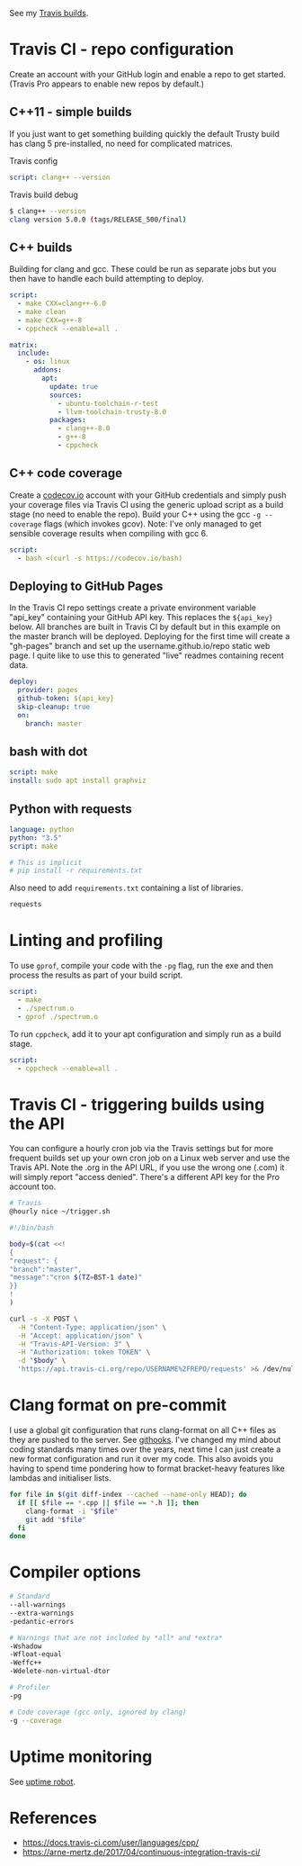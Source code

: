 See my [Travis builds](https://travis-ci.org/deanturpin).

# Travis CI - repo configuration
Create an account with your GitHub login and enable a repo to get started. (Travis Pro appears to enable new repos by default.)

## C++11 - simple builds
If you just want to get something building quickly the default Trusty build
has clang 5 pre-installed, no need for complicated matrices.

Travis config
```YAML
script: clang++ --version
```

Travis build debug
```bash
$ clang++ --version
clang version 5.0.0 (tags/RELEASE_500/final)
```

## C++ builds
Building for clang and gcc. These could be run as separate jobs but you
then have to handle each build attempting to deploy.
```yaml
script:
  - make CXX=clang++-6.0
  - make clean
  - make CXX=g++-8
  - cppcheck --enable=all .

matrix:
  include:
    - os: linux
      addons:
        apt:
          update: true
          sources:
            - ubuntu-toolchain-r-test
            - llvm-toolchain-trusty-8.0
          packages:
            - clang++-8.0
            - g++-8
            - cppcheck
```
## C++ code coverage
Create a [codecov.io](https://codecov.io/) account with your GitHub credentials and
simply push your coverage files via Travis CI using the generic upload script as
a build stage (no need to enable the repo). Build your C++ using the gcc ```-g --coverage``` flags (which invokes
gcov). Note: I've only managed to get sensible coverage results when compiling with gcc 6.

```yaml
script:
  - bash <(curl -s https://codecov.io/bash)
```

## Deploying to GitHub Pages
In the Travis CI repo settings create a private environment variable "api_key"
containing your GitHub API key. This replaces the ```${api_key}``` below. All
branches are built in Travis CI by default but in this example on the master
branch will be deployed. Deploying for the first time will create a "gh-pages"
branch and set up the username.github.io/repo static web page. I quite like to
use this to generated "live" readmes containing recent data.

```yaml
deploy:
  provider: pages
  github-token: ${api_key}
  skip-cleanup: true
  on:
    branch: master
```

## bash with dot
```yaml
script: make
install: sudo apt install graphviz
```

## Python with requests
```yaml
language: python
python: "3.5"
script: make

# This is implicit
# pip install -r requirements.txt
```

Also need to add ```requirements.txt``` containing a list of libraries.
```bash
requests
```

# Linting and profiling
To use ```gprof```, compile your code with the ```-pg``` flag, run the exe and then process the results as part of your build script.
```yaml
script:
  - make
  - ./spectrum.o
  - gprof ./spectrum.o
```

To run ```cppcheck```, add it to your apt configuration and simply run as a build stage.
```yaml
script:
  - cppcheck --enable=all .
```

# Travis CI - triggering builds using the API
You can configure a hourly cron job via the Travis settings but for more
frequent builds set up your own cron job on a Linux web server and use the
Travis API. Note the .org in the API URL, if you use the wrong one (.com) it
will simply report "access denied". There's a different API key for the Pro
account too.

```bash
# Travis
@hourly nice ~/trigger.sh
```

```bash
#!/bin/bash

body=$(cat <<!
{
"request": {
"branch":"master",
"message":"cron $(TZ=BST-1 date)"
}}
!
)

curl -s -X POST \
  -H "Content-Type: application/json" \
  -H "Accept: application/json" \
  -H "Travis-API-Version: 3" \
  -H "Authorization: token TOKEN" \
  -d "$body" \
  'https://api.travis-ci.org/repo/USERNAME%2FREPO/requests' >& /dev/null
```

# Clang format on pre-commit
I use a global git configuration that runs clang-format on all C++ files as they are pushed to the server. See [githooks](https://github.com/deanturpin/githooks). I've changed my mind about coding standards many times over the years, next time I can just create a new format configuration and run it over my code. This also avoids you having to spend time pondering how to format bracket-heavy features like lambdas and initialiser lists.

```bash
for file in $(git diff-index --cached --name-only HEAD); do
  if [[ $file == *.cpp || $file == *.h ]]; then
    clang-format -i "$file"
    git add "$file"
  fi
done
```

# Compiler options
```bash
# Standard
--all-warnings
--extra-warnings
-pedantic-errors

# Warnings that are not included by *all* and *extra*
-Wshadow
-Wfloat-equal
-Weffc++
-Wdelete-non-virtual-dtor

# Profiler
-pg

# Code coverage (gcc only, ignored by clang)
-g --coverage
```

# Uptime monitoring
See [uptime robot](https://stats.uptimerobot.com/V7YEVs8gv).

# References
* https://docs.travis-ci.com/user/languages/cpp/
* https://arne-mertz.de/2017/04/continuous-integration-travis-ci/
